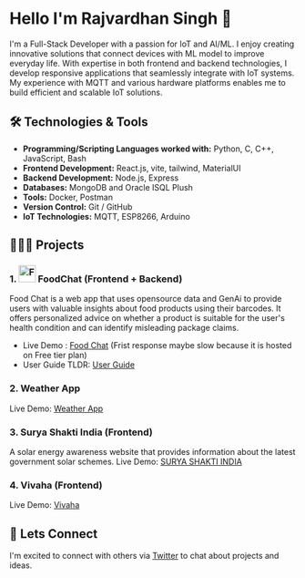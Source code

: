 # Hello I'm Rajvardhan Singh 👋

I'm a Full-Stack Developer with a passion for IoT and AI/ML. I enjoy creating innovative solutions that connect devices with ML model to improve everyday life. With expertise in both frontend and backend technologies, I develop responsive applications that seamlessly integrate with IoT systems. My experience with MQTT and various hardware platforms enables me to build efficient and scalable IoT solutions.

## 🛠️ Technologies & Tools

- **Programming/Scripting Languages worked with:** Python, C, C++, JavaScript, Bash
- **Frontend Development:** React.js, vite, tailwind, MaterialUI
- **Backend Development:** Node.js, Express
- **Databases:** MongoDB and Oracle ISQL Plush
- **Tools:** Docker, Postman
- **Version Control:** Git / GitHub 
- **IoT Technologies:** MQTT, ESP8266, Arduino
  
## 👨🏻‍💻 Projects
### 1.  <img src="https://foodchat.pages.dev/logo.jpg" alt="Food Chat Logo" width="30"/> **FoodChat** (Frontend + Backend)
Food Chat is a web app that uses opensource data and GenAi to provide users with valuable insights about food products using their barcodes. It offers personalized advice on whether a product is suitable for the user's health condition and can identify misleading package claims.
- Live Demo : [Food Chat](https://foodchat.pages.dev/) (Frist response maybe slow because it is hosted on Free tier plan)
- User Guide TLDR: [User Guide](https://foodchat.pages.dev/demo)
### 2. Weather App
Live Demo: [Weather App](https://weatherapp-8el.pages.dev/)

### 3. Surya Shakti India (Frontend)
A solar energy awareness website that provides information about the latest government solar schemes.
Live Demo: [SURYA SHAKTI INDIA](https://che110.pages.dev/)

### 4. Vivaha (Frontend)
Live Demo: [Vivaha ](https://cse-326.pages.dev/Final-project/)

## 🐶 Lets Connect
I'm excited to connect with others via [Twitter](https://x.com/http_rajvardhan) to chat about projects and ideas.

